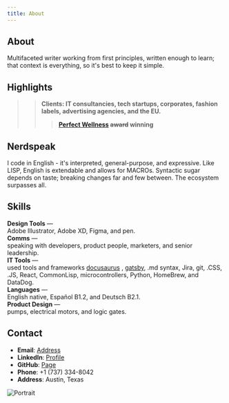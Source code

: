 ```yaml
---
title: About
---
```


## About 

Multifaceted writer working from first principles, written enough to learn; that context is everything, so it's best to keep it simple. 

## Highlights 

>> **Clients: IT consultancies, tech startups, corporates, fashion labels, advertising agencies, and the EU.**
>>> **[Perfect Wellness](https://perfectwellnessgroup.com) ~~award~~ winning**

## Nerdspeak

I code in English - it's interpreted, general-purpose, and expressive. 
Like LISP, English is extendable and allows for MACROs. 
Syntactic sugar depends on taste; breaking changes far and few between. 
The ecosystem surpasses all.

## Skills

**Design Tools** —  <br />  Adobe Illustrator, Adobe XD, Figma, and pen.<br /> 
**Comms** —  <br /> speaking with developers, product people, marketers, and senior leadership. <br /> 
**IT Tools** —  <br /> used tools and frameworks [docusaurus](../docs/Tech%20Writing/Directory%20for%20website%20&%20content#what-is-docusaurus)
, [gatsby](https://github.com/alan4247748/df), .md syntax, Jira, git, .CSS, .JS, React, CommonLisp, microcontrollers, Python, HomeBrew, and DataDog. <br /> 
**Languages** —  <br /> English native, Español B1.2, and Deutsch B2.1. <br /> 
**Product Design** —  <br /> pumps, electrical motors, and logic gates.<br /> 

## Contact

- **Email**: [Address](mailto:donohomurphy@gmail.com)
- **LinkedIn**: [Profile](https://www.linkedin.com/in/alan-murphy-/)
- **GitHub**: [Page](https://github.com/Alan4247748)
- **Phone**: +1 (737) 334-8042
- **Address**: Austin, Texas

![Portrait](/img/Me2.png)